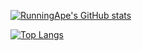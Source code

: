 [![RunningApe's GitHub stats](https://github-readme-stats.vercel.app/api?username=runningape)](https://github.com/runningape/github-readme-stats&show_icons=true&theme=gruvbox)


[![Top Langs](https://github-readme-stats.vercel.app/api/top-langs/?username=runningape)](https://github.com/runningape/github-readme-stats)